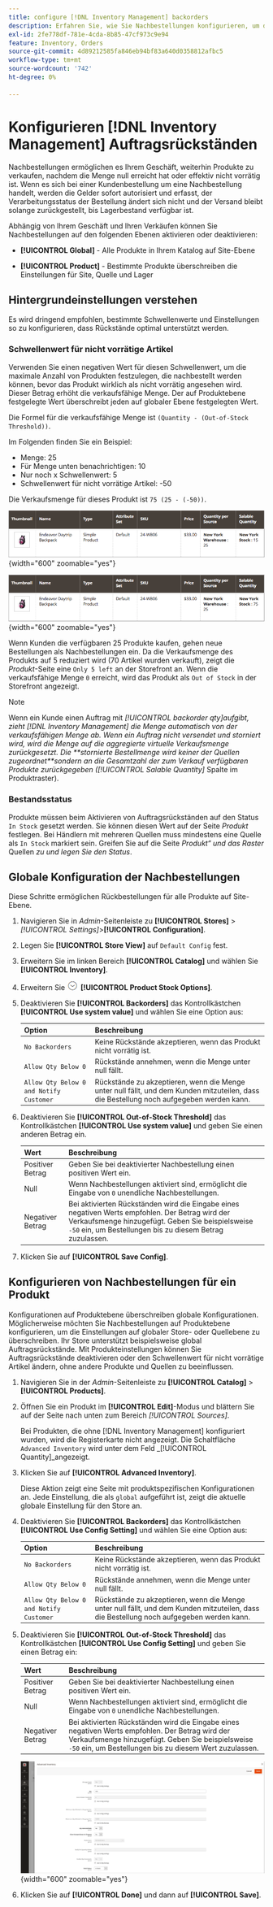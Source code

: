 ```yaml
---
title: configure [!DNL Inventory Management] backorders
description: Erfahren Sie, wie Sie Nachbestellungen konfigurieren, um den Verkauf von nicht vorrätigen Produkten zu unterstützen.
exl-id: 2fe778df-781e-4cda-8b85-47cf973c9e94
feature: Inventory, Orders
source-git-commit: 4d89212585fa846eb94bf83a640d0358812afbc5
workflow-type: tm+mt
source-wordcount: '742'
ht-degree: 0%

---
```


# Konfigurieren [!DNL Inventory Management] Auftragsrückständen

Nachbestellungen ermöglichen es Ihrem Geschäft, weiterhin Produkte zu verkaufen, nachdem die Menge null erreicht hat oder effektiv nicht vorrätig ist. Wenn es sich bei einer Kundenbestellung um eine Nachbestellung handelt, werden die Gelder sofort autorisiert und erfasst, der Verarbeitungsstatus der Bestellung ändert sich nicht und der Versand bleibt solange zurückgestellt, bis Lagerbestand verfügbar ist.

Abhängig von Ihrem Geschäft und Ihren Verkäufen können Sie Nachbestellungen auf den folgenden Ebenen aktivieren oder deaktivieren:

- **[!UICONTROL Global]** - Alle Produkte in Ihrem Katalog auf Site-Ebene

- **[!UICONTROL Product]** - Bestimmte Produkte überschreiben die Einstellungen für Site, Quelle und Lager

## Hintergrundeinstellungen verstehen

Es wird dringend empfohlen, bestimmte Schwellenwerte und Einstellungen so zu konfigurieren, dass Rückstände optimal unterstützt werden.

### Schwellenwert für nicht vorrätige Artikel

Verwenden Sie einen negativen Wert für diesen Schwellenwert, um die maximale Anzahl von Produkten festzulegen, die nachbestellt werden können, bevor das Produkt wirklich als nicht vorrätig angesehen wird. Dieser Betrag erhöht die verkaufsfähige Menge. Der auf Produktebene festgelegte Wert überschreibt jeden auf globaler Ebene festgelegten Wert.

Die Formel für die verkaufsfähige Menge ist `(Quantity - (Out-of-Stock Threshold))`.

Im Folgenden finden Sie ein Beispiel:

- Menge: 25
- Für Menge unten benachrichtigen: 10
- Nur noch x Schwellenwert: 5
- Schwellenwert für nicht vorrätige Artikel: -50

Die Verkaufsmenge für dieses Produkt ist `75 (25 - (-50))`.

![Beispiel Verkaufsmenge vor Rückstand aktiviert](assets/inventory-backorders-before.png){width="600" zoomable="yes"}

![Beispiel Verkaufsmenge nach aktivierten Aufträgen](assets/inventory-backorders-after.png){width="600" zoomable="yes"}

Wenn Kunden die verfügbaren 25 Produkte kaufen, gehen neue Bestellungen als Nachbestellungen ein. Da die Verkaufsmenge des Produkts auf 5 reduziert wird (70 Artikel wurden verkauft), zeigt die _Produkt_-Seite eine `Only 5 left` an der Storefront an. Wenn die verkaufsfähige Menge `0` erreicht, wird das Produkt als `Out of Stock` in der Storefront angezeigt.

>[!NOTE]
>
>Wenn ein Kunde einen Auftrag mit _[!UICONTROL backorder qty]_aufgibt, zieht [!DNL Inventory Management] die Menge automatisch von der verkaufsfähigen Menge ab. Wenn ein Auftrag nicht versendet und storniert wird, wird die Menge auf die aggregierte virtuelle Verkaufsmenge zurückgesetzt. Die **_stornierte Bestellmenge wird keiner der Quellen zugeordnet_**sondern an die Gesamtzahl der zum Verkauf verfügbaren Produkte zurückgegeben (_[!UICONTROL Salable Quantity]_ Spalte im Produktraster).

<!--### Notify for Quantity Below JIRA MDVA-8099 MDVA-33783

The _Notify for Quantity Below_ configuration option is configurable at the global, source, and product levels. When it is enabled, the system sends an email notification when the product quantity reaches a level at or below the configured value. For this example, a notification is triggered when the product has a quantity of 10 or less. When backorders are enabled, _Notify for Quantity Below_ is determined by the Salable Quantity (`Salable Quantity = Quantity - (Out-of-Stock Threshold)`). -->

### Bestandsstatus

Produkte müssen beim Aktivieren von Auftragsrückständen auf den Status `In Stock` gesetzt werden. Sie können diesen Wert auf der Seite _Produkt_ festlegen. Bei Händlern mit mehreren Quellen muss mindestens eine Quelle als `In Stock` markiert sein. Greifen Sie auf die Seite _Produkt“ und das Raster_ Quellen _zu und legen Sie den Status_.

## Globale Konfiguration der Nachbestellungen

Diese Schritte ermöglichen Rückbestellungen für alle Produkte auf Site-Ebene.

1. Navigieren Sie in _Admin_-Seitenleiste zu **[!UICONTROL Stores]** > _[!UICONTROL Settings]_>**[!UICONTROL Configuration]**.

1. Legen Sie **[!UICONTROL Store View]** auf `Default Config` fest.

1. Erweitern Sie im linken Bereich **[!UICONTROL Catalog]** und wählen Sie **[!UICONTROL Inventory]**.

1. Erweitern Sie ![Erweiterungsauswahl](../assets/icon-display-expand.png) **[!UICONTROL Product Stock Options]**.

1. Deaktivieren Sie **[!UICONTROL Backorders]** das Kontrollkästchen **[!UICONTROL Use system value]** und wählen Sie eine Option aus:

   | Option | Beschreibung |
   | -- | -- |
   | `No Backorders` | Keine Rückstände akzeptieren, wenn das Produkt nicht vorrätig ist. |
   | `Allow Qty Below 0` | Rückstände annehmen, wenn die Menge unter null fällt. |
   | `Allow Qty Below 0 and Notify Customer` | Rückstände zu akzeptieren, wenn die Menge unter null fällt, und dem Kunden mitzuteilen, dass die Bestellung noch aufgegeben werden kann. |

1. Deaktivieren Sie **[!UICONTROL Out-of-Stock Threshold]** das Kontrollkästchen **[!UICONTROL Use system value]** und geben Sie einen anderen Betrag ein.

   | Wert | Beschreibung |
   | -- | -- |
   | Positiver Betrag | Geben Sie bei deaktivierter Nachbestellung einen positiven Wert ein. |
   | Null | Wenn Nachbestellungen aktiviert sind, ermöglicht die Eingabe von `0` unendliche Nachbestellungen. |
   | Negativer Betrag | Bei aktivierten Rückständen wird die Eingabe eines negativen Werts empfohlen. Der Betrag wird der Verkaufsmenge hinzugefügt. Geben Sie beispielsweise `-50` ein, um Bestellungen bis zu diesem Betrag zuzulassen. |

1. Klicken Sie auf **[!UICONTROL Save Config]**.

## Konfigurieren von Nachbestellungen für ein Produkt

Konfigurationen auf Produktebene überschreiben globale Konfigurationen. Möglicherweise möchten Sie Nachbestellungen auf Produktebene konfigurieren, um die Einstellungen auf globaler Store- oder Quellebene zu überschreiben. Ihr Store unterstützt beispielsweise global Auftragsrückstände. Mit Produkteinstellungen können Sie Auftragsrückstände deaktivieren oder den Schwellenwert für nicht vorrätige Artikel ändern, ohne andere Produkte und Quellen zu beeinflussen.

1. Navigieren Sie in der _Admin_-Seitenleiste zu **[!UICONTROL Catalog]** > **[!UICONTROL Products]**.

1. Öffnen Sie ein Produkt im **[!UICONTROL Edit]**-Modus und blättern Sie auf der Seite nach unten zum Bereich _[!UICONTROL Sources]_.

   Bei Produkten, die ohne [!DNL Inventory Management] konfiguriert wurden, wird die Registerkarte nicht angezeigt. Die Schaltfläche `Advanced Inventory` wird unter dem Feld _[!UICONTROL Quantity]_angezeigt.

1. Klicken Sie auf **[!UICONTROL Advanced Inventory]**.

   Diese Aktion zeigt eine Seite mit produktspezifischen Konfigurationen an. Jede Einstellung, die als `global` aufgeführt ist, zeigt die aktuelle globale Einstellung für den Store an.

1. Deaktivieren Sie **[!UICONTROL Backorders]** das Kontrollkästchen **[!UICONTROL Use Config Setting]** und wählen Sie eine Option aus:

   | Option | Beschreibung |
   | -- | -- |
   | `No Backorders` | Keine Rückstände akzeptieren, wenn das Produkt nicht vorrätig ist. |
   | `Allow Qty Below 0` | Rückstände annehmen, wenn die Menge unter null fällt. |
   | `Allow Qty Below 0 and Notify Customer` | Rückstände zu akzeptieren, wenn die Menge unter null fällt, und dem Kunden mitzuteilen, dass die Bestellung noch aufgegeben werden kann. |

1. Deaktivieren Sie **[!UICONTROL Out-of-Stock Threshold]** das Kontrollkästchen **[!UICONTROL Use Config Setting]** und geben Sie einen Betrag ein:

   | Wert | Beschreibung |
   | -- | -- |
   | Positiver Betrag | Geben Sie bei deaktivierter Nachbestellung einen positiven Wert ein. |
   | Null | Wenn Nachbestellungen aktiviert sind, ermöglicht die Eingabe von `0` unendliche Nachbestellungen. |
   | Negativer Betrag | Bei aktivierten Rückständen wird die Eingabe eines negativen Werts empfohlen. Der Betrag wird der Verkaufsmenge hinzugefügt. Geben Sie beispielsweise `-50` ein, um Bestellungen bis zu diesem Wert zuzulassen. |

   ![Erweitertes Inventar für Auftragsrückstände konfiguriert](assets/inventory-backorders-product-settings.png){width="600" zoomable="yes"}

1. Klicken Sie auf **[!UICONTROL Done]** und dann auf **[!UICONTROL Save]**.
